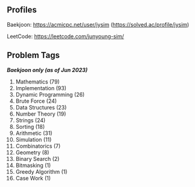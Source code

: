## Profiles

Baekjoon: https://acmicpc.net/user/jysim (https://solved.ac/profile/jysim)

LeetCode: https://leetcode.com/junyoung-sim/

## Problem Tags
***Baekjoon only (as of Jun 2023)***

1. Mathematics (79)
2. Implementation (93)
3. Dynamic Programming (26)
4. Brute Force (24)
5. Data Structures (23)
6. Number Theory (19)
7. Strings (24)
8. Sorting (18)
9. Arithmetic (31)
10. Simulation (11)
11. Combinatorics (7)
12. Geometry (8)
13. Binary Search (2)
14. Bitmasking (1)
15. Greedy Algorithm (1)
16. Case Work (1)